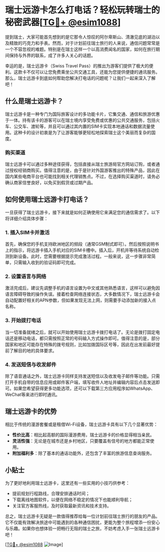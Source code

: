 # 瑞士远游卡怎么打电话？轻松玩转瑞士的秘密武器[[TG💪+ @esim1088](https://t.me/s/esim1088)]

提到瑞士，大家可能首先想到的是它那令人惊叹的阿尔卑斯山、清澈见底的湖泊以及精致的巧克力和手表。然而，对于计划前往瑞士旅行的人来说，通信问题常常是一个不容忽视的难题。特别是在瑞士这样一个以高消费闻名的国家，如何在旅行期间保持与外界的联系，成了许多人关心的话题。

幸运的是，瑞士远游卡（Swiss Travel Pass）的推出为游客们提供了极大的便利。这款卡不仅可以让您免费乘坐公共交通工具，还能为您提供便捷的通讯服务。那么，瑞士远游卡到底如何帮助您解决打电话的问题呢？让我们一起来深入了解吧！

## 什么是瑞士远游卡？

瑞士远游卡是一种专门为国际旅客设计的多功能卡片，它集交通、通信和旅游优惠于一体。持有该卡的游客可以在瑞士境内享受免费或优惠的公共交通服务，包括火车、公交车、渡轮等，并且可以通过其内置的SIM卡实现本地通话和数据流量使用。这种卡的设计初衷是为了让游客能够更轻松地探索瑞士这个美丽而复杂的国度。

### 购买渠道

瑞士远游卡可以通过多种途径获得，包括直接从瑞士旅游局官方网站订购，或者通过授权经销商购买。值得注意的是，由于是针对外国游客推出的特殊产品，因此在国内某些电商平台也可能找到相关代理销售点。不过，在选择购买渠道时，请务必确认商家信誉良好，以免买到假货或过期产品。

## 如何使用瑞士远游卡打电话？

一旦获得了瑞士远游卡，接下来就是如何正确使用它来满足您的通信需求了。以下将详细介绍具体步骤：

### 1. 插入SIM卡并激活

首先，确保您的手机支持欧洲地区的频段（通常GSM制式即可）。然后按照说明书上的指示，将远游卡插入手机对应的SIM卡槽中。插入后，开机并等待系统自动检测到新设备。此时，您需要根据提示完成激活过程。一般来说，这一步骤非常简单，只需输入收到的验证码即可完成。

### 2. 设置语言与网络

激活完成后，建议先调整手机的语言设置为中文或其他熟悉语言，这样可以避免因语言障碍导致的操作失误。接着检查网络连接状态，大多数情况下，瑞士远游卡会自动配置好相关的APN参数，但如果发现无法上网，则需要手动添加新的接入点名称。

### 3. 开始拨打电话

当一切准备就绪之后，就可以开始使用瑞士远游卡拨打电话了。无论是拨打固定电话还是移动电话，都只需按照正常的号码输入方式操作即可。值得注意的是，部分国家和地区可能存在特殊的拨号规则，比如加拨国际区号等，因此在出发前最好提前了解目的地的具体要求。

### 4. 发送短信与收发邮件

除了语音通话之外，瑞士远游卡同样支持发送短信以及收发电子邮件等功能。只需打开手机自带的信息应用或邮件客户端，填写收件人地址并编辑内容后点击发送即可。如果您希望获得更多功能选项，还可以下载第三方应用程序如WhatsApp、WeChat等来进行即时通讯。

## 瑞士远游卡的优势

相比于传统的漫游套餐或是租借Wi-Fi设备，瑞士远游卡具有以下几个显著优势：

- **性价比高**：相比起高额的国际漫游费用，瑞士远游卡的价格显得相当亲民。
- **灵活性强**：无论是在城市还是乡村地区，只要覆盖有信号的地方都能正常使用。
- **附加福利多**：除了基本的通话功能外，还包含了丰富的旅游信息查询服务。

## 小贴士

为了更好地利用瑞士远游卡，这里还有一些实用的小技巧供参考：

- 提前规划行程路线，合理安排通话时间；
- 下载离线地图软件，以便在网络不稳定的情况下也能顺利导航；
- 关注官方客服热线，及时获取最新资讯和技术支持。

总之，瑞士远游卡无疑是一款值得推荐给每一位计划前往瑞士旅行的朋友的产品。它不仅能有效解决旅途中可能遇到的各种通信困扰，更能为整个旅程增添一份安心与乐趣。如果你也想体验一把畅行无阻的瑞士之旅，不妨考虑入手一张瑞士远游卡吧！

[[TG💪+ @esim1088](https://t.me/s/esim1088) ![Image](https://i.postimg.cc/4NQfJmqS/Snipaste-2025-05-13-00-14-12.png)]